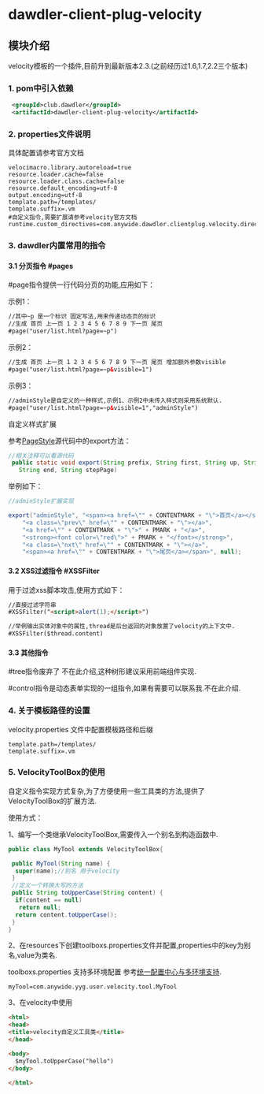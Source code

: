 # dawdler-client-plug-velocity

## 模块介绍

velocity模板的一个插件,目前升到最新版本2.3.(之前经历过1.6,1.7,2.2三个版本)

### 1. pom中引入依赖

```xml
 <groupId>club.dawdler</groupId>
 <artifactId>dawdler-client-plug-velocity</artifactId>
```

### 2. properties文件说明

具体配置请参考官方文档

```properties
velocimacro.library.autoreload=true
resource.loader.cache=false
resource.loader.class.cache=false
resource.default_encoding=utf-8
output.encoding=utf-8
template.path=/templates/
template.suffix=.vm
#自定义指令,需要扩展请参考velocity官方文档
runtime.custom_directives=com.anywide.dawdler.clientplug.velocity.direct.PageDirect,com.anywide.dawdler.clientplug.velocity.direct.ControlDirect
```

### 3. dawdler内置常用的指令

#### 3.1 分页指令 #pages

\#page指令提供一行代码分页的功能,应用如下：

示例1：

```html
//其中~p 是一个标识 固定写法,用来传递动态页的标识
//生成 首页 上一页 1 2 3 4 5 6 7 8 9 下一页 尾页
#page("user/list.html?page=~p")

```

示例2：

```html
//生成 首页 上一页 1 2 3 4 5 6 7 8 9 下一页 尾页 增加额外参数visible
#page("user/list.html?page=~p&visible=1")

```

示例3：

```html
//adminStyle是自定义的一种样式,示例1、示例2中未传入样式则采用系统默认.
#page("user/list.html?page=~p&visible=1","adminStyle")

```

自定义样式扩展

参考[PageStyle](src/main/java/com/anywide/dawdler/clientplug/velocity/PageStyle.java)源代码中的export方法：

```java
//相关注释可以看源代码
 public static void export(String prefix, String first, String up, String pages, String pageOn, String last,
   String end, String stepPage)
```

举例如下：

```java
//adminStyle扩展实现

export("adminStyle", "<span><a href=\"" + CONTENTMARK + "\">首页</a></span>",
    "<a class=\"prev\" href=\"" + CONTENTMARK + "\"></a>",
    "<a href=\"" + CONTENTMARK + "\">" + PMARK + "</a>",
    "<strong><font color=\"red\">" + PMARK + "</font></strong>",
    "<a class=\"nxt\" href=\"" + CONTENTMARK + "\"></a>",
    "<span><a href=\"" + CONTENTMARK + "\">尾页</a></span>", null);

```

#### 3.2 XSS过滤指令 #XSSFilter

用于过滤xss脚本攻击,使用方式如下：

```html
//直接过滤字符串
#XSSFilter("<script>alert(1);</script>")

//举例输出实体对象中的属性,thread是后台返回的对象放置了velocity的上下文中.
#XSSFilter($thread.content)

```

#### 3.3 其他指令

\#tree指令废弃了 不在此介绍,这种树形建议采用前端组件实现.

\#control指令是动态表单实现的一组指令,如果有需要可以联系我.不在此介绍.

### 4. 关于模板路径的设置

velocity.properties 文件中配置模板路径和后缀

```properties
template.path=/templates/
template.suffix=.vm
```

### 5. VelocityToolBox的使用

自定义指令实现方式复杂,为了方便使用一些工具类的方法,提供了VelocityToolBox的扩展方法.

使用方式：

1、编写一个类继承VelocityToolBox,需要传入一个别名到构造函数中.

```java
public class MyTool extends VelocityToolBox{

 public MyTool(String name) {
  super(name);//别名 用于velocity
 }
 //定义一个转换大写的方法
 public String toUpperCase(String content) {
  if(content == null)
   return null;
  return content.toUpperCase();
 }
}
```

2、在resources下创建toolboxs.properties文件并配置,properties中的key为别名,value为类名.

toolboxs.properties 支持多环境配置 参考[统一配置中心与多环境支持](../../doc/dawdler-profiles.active-README.md).

```properties
myTool=com.anywide.yyg.user.velocity.tool.MyTool
```

3、在velocity中使用

```html
<html>
<head>
<title>velocity自定义工具类</title>
</head>

<body>
  $myTool.toUpperCase("hello")
</body>

</html> 
```
